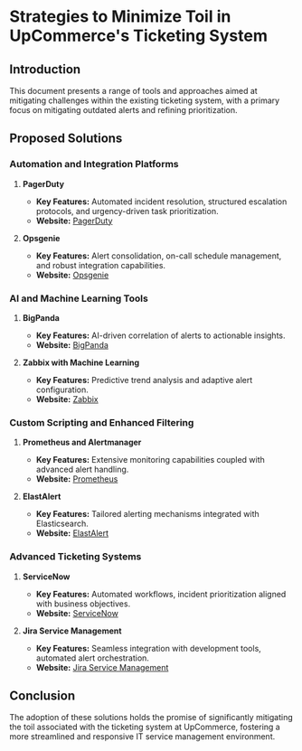 # Strategies to Minimize Toil in UpCommerce's Ticketing System

## Introduction

This document presents a range of tools and approaches aimed at mitigating challenges within the existing ticketing system, with a primary focus on mitigating outdated alerts and refining prioritization.

## Proposed Solutions

### Automation and Integration Platforms

1. **PagerDuty**
   - **Key Features:** Automated incident resolution, structured escalation protocols, and urgency-driven task prioritization.
   - **Website:** [PagerDuty](https://www.pagerduty.com)

2. **Opsgenie**
   - **Key Features:** Alert consolidation, on-call schedule management, and robust integration capabilities.
   - **Website:** [Opsgenie](https://www.opsgenie.com)

### AI and Machine Learning Tools

1. **BigPanda**
   - **Key Features:** AI-driven correlation of alerts to actionable insights.
   - **Website:** [BigPanda](https://www.bigpanda.io)

2. **Zabbix with Machine Learning**
   - **Key Features:** Predictive trend analysis and adaptive alert configuration.
   - **Website:** [Zabbix](https://www.zabbix.com)

### Custom Scripting and Enhanced Filtering

1. **Prometheus and Alertmanager**
   - **Key Features:** Extensive monitoring capabilities coupled with advanced alert handling.
   - **Website:** [Prometheus](https://prometheus.io)

2. **ElastAlert**
   - **Key Features:** Tailored alerting mechanisms integrated with Elasticsearch.
   - **Website:** [ElastAlert](https://github.com/Yelp/elastalert)

### Advanced Ticketing Systems

1. **ServiceNow**
   - **Key Features:** Automated workflows, incident prioritization aligned with business objectives.
   - **Website:** [ServiceNow](https://www.servicenow.com)

2. **Jira Service Management**
   - **Key Features:** Seamless integration with development tools, automated alert orchestration.
   - **Website:** [Jira Service Management](https://www.atlassian.com/software/jira/service-management)

## Conclusion

The adoption of these solutions holds the promise of significantly mitigating the toil associated with the ticketing system at UpCommerce, fostering a more streamlined and responsive IT service management environment.
